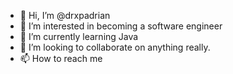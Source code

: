 - 👋 Hi, I’m @drxpadrian
- 👀 I’m interested in becoming a software engineer
- 🌱 I’m currently learning Java
- 💞️ I’m looking to collaborate on anything really.
- 📫 How to reach me 

<!---
drxpadrian/drxpadrian is a ✨ special ✨ repository because its `README.md` (this file) appears on your GitHub profile.
You can click the Preview link to take a look at your changes.
--->
